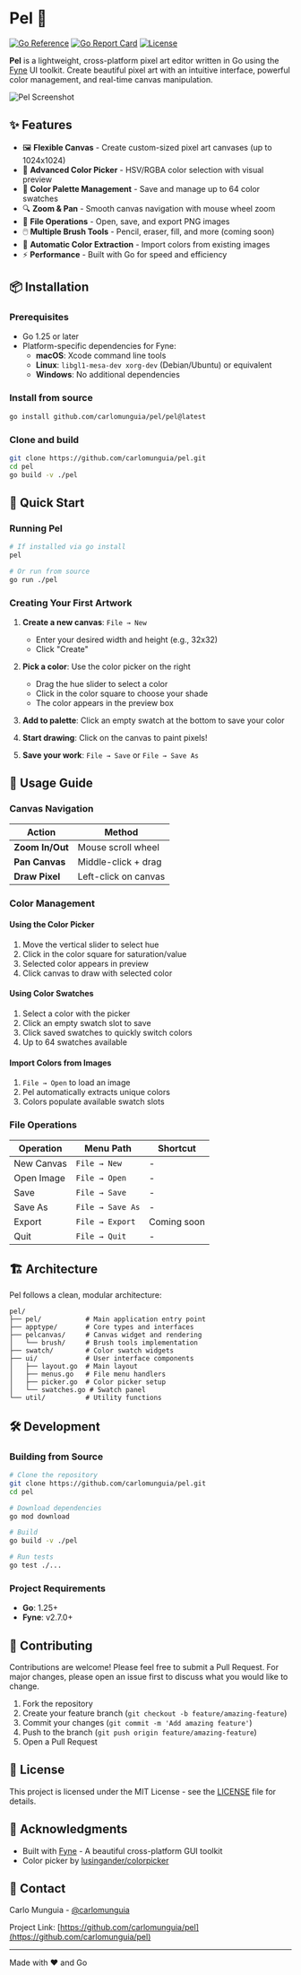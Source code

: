 # Pel 🎨

[![Go Reference](https://pkg.go.dev/badge/github.com/carlomunguia/pel.svg)](https://pkg.go.dev/github.com/carlomunguia/pel)
[![Go Report Card](https://goreportcard.com/badge/github.com/carlomunguia/pel)](https://goreportcard.com/report/github.com/carlomunguia/pel)
[![License](https://img.shields.io/github/license/carlomunguia/pel)](LICENSE)

**Pel** is a lightweight, cross-platform pixel art editor written in Go using the [Fyne](https://fyne.io) UI toolkit. Create beautiful pixel art with an intuitive interface, powerful color management, and real-time canvas manipulation.

![Pel Screenshot](docs/screenshot.png) <!-- Add a screenshot to docs/ folder -->

## ✨ Features

- 🖼️ **Flexible Canvas** - Create custom-sized pixel art canvases (up to 1024x1024)
- 🎨 **Advanced Color Picker** - HSV/RGBA color selection with visual preview
- 🎯 **Color Palette Management** - Save and manage up to 64 color swatches
- 🔍 **Zoom & Pan** - Smooth canvas navigation with mouse wheel zoom
- 💾 **File Operations** - Open, save, and export PNG images
- 🖱️ **Multiple Brush Tools** - Pencil, eraser, fill, and more (coming soon)
- 🌈 **Automatic Color Extraction** - Import colors from existing images
- ⚡ **Performance** - Built with Go for speed and efficiency

## 📦 Installation

### Prerequisites

- Go 1.25 or later
- Platform-specific dependencies for Fyne:
  - **macOS**: Xcode command line tools
  - **Linux**: `libgl1-mesa-dev xorg-dev` (Debian/Ubuntu) or equivalent
  - **Windows**: No additional dependencies

### Install from source

```bash
go install github.com/carlomunguia/pel/pel@latest
```

### Clone and build

```bash
git clone https://github.com/carlomunguia/pel.git
cd pel
go build -v ./pel
```

## 🚀 Quick Start

### Running Pel

```bash
# If installed via go install
pel

# Or run from source
go run ./pel
```

### Creating Your First Artwork

1. **Create a new canvas**: `File → New`

   - Enter your desired width and height (e.g., 32x32)
   - Click "Create"

2. **Pick a color**: Use the color picker on the right

   - Drag the hue slider to select a color
   - Click in the color square to choose your shade
   - The color appears in the preview box

3. **Add to palette**: Click an empty swatch at the bottom to save your color

4. **Start drawing**: Click on the canvas to paint pixels!

5. **Save your work**: `File → Save` or `File → Save As`

## 🎨 Usage Guide

### Canvas Navigation

| Action          | Method               |
| --------------- | -------------------- |
| **Zoom In/Out** | Mouse scroll wheel   |
| **Pan Canvas**  | Middle-click + drag  |
| **Draw Pixel**  | Left-click on canvas |

### Color Management

#### Using the Color Picker

1. Move the vertical slider to select hue
2. Click in the color square for saturation/value
3. Selected color appears in preview
4. Click canvas to draw with selected color

#### Using Color Swatches

1. Select a color with the picker
2. Click an empty swatch slot to save
3. Click saved swatches to quickly switch colors
4. Up to 64 swatches available

#### Import Colors from Images

1. `File → Open` to load an image
2. Pel automatically extracts unique colors
3. Colors populate available swatch slots

### File Operations

| Operation  | Menu Path        | Shortcut    |
| ---------- | ---------------- | ----------- |
| New Canvas | `File → New`     | -           |
| Open Image | `File → Open`    | -           |
| Save       | `File → Save`    | -           |
| Save As    | `File → Save As` | -           |
| Export     | `File → Export`  | Coming soon |
| Quit       | `File → Quit`    | -           |

## 🏗️ Architecture

Pel follows a clean, modular architecture:

```
pel/
├── pel/           # Main application entry point
├── apptype/       # Core types and interfaces
├── pelcanvas/     # Canvas widget and rendering
│   └── brush/     # Brush tools implementation
├── swatch/        # Color swatch widgets
├── ui/            # User interface components
│   ├── layout.go  # Main layout
│   ├── menus.go   # File menu handlers
│   ├── picker.go  # Color picker setup
│   └── swatches.go # Swatch panel
└── util/          # Utility functions
```

## 🛠️ Development

### Building from Source

```bash
# Clone the repository
git clone https://github.com/carlomunguia/pel.git
cd pel

# Download dependencies
go mod download

# Build
go build -v ./pel

# Run tests
go test ./...
```

### Project Requirements

- **Go**: 1.25+
- **Fyne**: v2.7.0+

## 🤝 Contributing

Contributions are welcome! Please feel free to submit a Pull Request. For major changes, please open an issue first to discuss what you would like to change.

1. Fork the repository
2. Create your feature branch (`git checkout -b feature/amazing-feature`)
3. Commit your changes (`git commit -m 'Add amazing feature'`)
4. Push to the branch (`git push origin feature/amazing-feature`)
5. Open a Pull Request

## 📝 License

This project is licensed under the MIT License - see the [LICENSE](LICENSE) file for details.

## 🙏 Acknowledgments

- Built with [Fyne](https://fyne.io) - A beautiful cross-platform GUI toolkit
- Color picker by [lusingander/colorpicker](https://github.com/lusingander/colorpicker)

## 📧 Contact

Carlo Munguia - [@carlomunguia](https://github.com/carlomunguia)

Project Link: [https://github.com/carlomunguia/pel](https://github.com/carlomunguia/pel)

---

Made with ❤️ and Go
